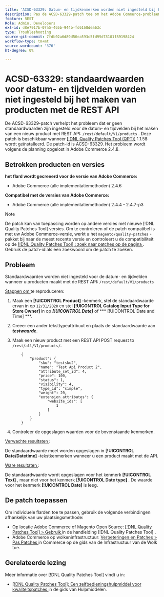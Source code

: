 ```yaml
---
title: 'ACSD-63329: Datum- en tijdkenmerken worden niet ingesteld bij het maken van producten met de REST API'
description: Pas de ACSD-63329-patch toe om het Adobe Commerce-probleem op te lossen, waarbij geen standaardwaarden zijn ingesteld voor de datum- en tijdvelden wanneer u producten maakt met de REST API.
feature: REST
Role: Admin, Developers
exl-id: d8e7917b-07a5-465b-944b-fd6168dea63c
type: Troubleshooting
source-git-commit: 7fdb02a6d89d50ea593c5fd99d78101f89198424
workflow-type: tm+mt
source-wordcount: '376'
ht-degree: 0%

---
```


# ACSD-63329: standaardwaarden voor datum- en tijdvelden worden niet ingesteld bij het maken van producten met de REST API

De ACSD-63329-patch verhelpt het probleem dat er geen standaardwaarden zijn ingesteld voor de datum- en tijdvelden bij het maken van een nieuw product met REST API: `/rest/default/V1/products` . Deze patch is beschikbaar wanneer [[!DNL Quality Patches Tool (QPT)]](/help/tools/quality-patches-tool/quality-patches-tool-to-self-serve-quality-patches.md) 1.1.58 wordt geïnstalleerd. De patch-id is ACSD-63329. Het probleem wordt volgens de planning opgelost in Adobe Commerce 2.4.8.

## Betrokken producten en versies

**het flard wordt gecreeerd voor de versie van Adobe Commerce:**

* Adobe Commerce (alle implementatiemethoden) 2.4.6

**Compatibel met de versies van Adobe Commerce:**

* Adobe Commerce (alle implementatiemethoden) 2.4.4 - 2.4.7-p3

>[!NOTE]
>
>De patch kan van toepassing worden op andere versies met nieuwe [!DNL Quality Patches Tool] versies. Om te controleren of de patch compatibel is met uw Adobe Commerce-versie, werkt u het `magento/quality-patches` -pakket bij naar de meest recente versie en controleert u de compatibiliteit op de [[!DNL Quality Patches Tool] : zoek naar patches op de pagina ](https://experienceleague.adobe.com/tools/commerce-quality-patches/index.html) . Gebruik de patch-id als een zoekwoord om de patch te zoeken.

## Probleem

Standaardwaarden worden niet ingesteld voor de datum- en tijdvelden wanneer u producten maakt met de REST API: `/rest/default/V1/products`

<u> Stappen om </u> te reproduceren:

1. Maak een **[!UICONTROL Product]** -kenmerk, stel de standaardwaarde ervan in op `12/31/2020` en stel **[!UICONTROL Catalog Input Type for Store Owner]** in op ***[!UICONTROL Date]*** of *** [!UICONTROL Date and Time] ***.
1. Creeer een ander teksttypeattribuut en plaats de standaardwaarde aan ***testwaarde***.
1. Maak een nieuw product met een REST API POST request to `/rest/all/V1/products/`.

   ```
       {
           "product": {
               "sku": "testsku2",
               "name": "Test Api Product 2",
               "attribute_set_id": 4,
               "price": 100,
               "status": 1,
               "visibility": 4,
               "type_id": "simple",
               "weight": 20,
               "extension_attributes": {
                   "website_ids": [
                       1
                   ]
               }
           }
       }
   ```

1. Controleer de opgeslagen waarden voor de bovenstaande kenmerken.

<u> Verwachte resultaten </u>:

De standaardwaarde moet worden opgeslagen in **[!UICONTROL Date/Datetime]** -tekstkenmerken wanneer u een product maakt met de API.

<u> Ware resultaten </u>:

De standaardwaarde wordt opgeslagen voor het kenmerk **[!UICONTROL Text]** , maar niet voor het kenmerk **[!UICONTROL Date type]** . De waarde voor het kenmerk **[!UICONTROL Date]** is leeg.

## De patch toepassen

Om individuele flarden toe te passen, gebruik de volgende verbindingen afhankelijk van uw plaatsingsmethode:

* Op locatie Adobe Commerce of Magento Open Source: [[!DNL Quality Patches Tool] > Gebruik ](/help/tools/quality-patches-tool/usage.md) in de handleiding [!DNL Quality Patches Tool] .
* Adobe Commerce op wolkeninfrastructuur: [ Verbeteringen en Patches > Pas Patches ](https://experienceleague.adobe.com/docs/commerce-cloud-service/user-guide/develop/upgrade/apply-patches.html) in Commerce op de gids van de Infrastructuur van de Wolk toe.

## Gerelateerde lezing

Meer informatie over [!DNL Quality Patches Tool] vindt u in:

* [[!DNL Quality Patches Tool]: Een zelfbedieningshulpmiddel voor kwaliteitspatches ](/help/tools/quality-patches-tool/quality-patches-tool-to-self-serve-quality-patches.md) in de gids van Hulpmiddelen.
